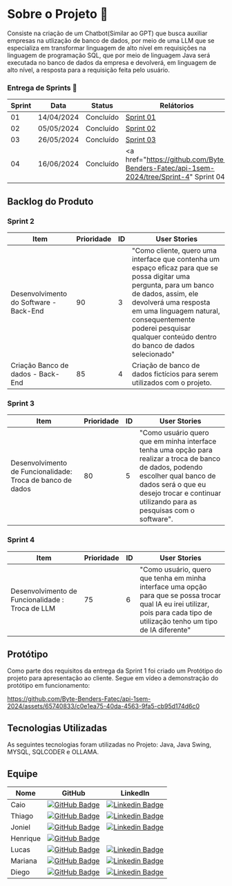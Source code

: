 # Sobre o Projeto 🧩
Consiste na criação de um Chatbot(Similar ao GPT) que busca auxiliar empresas na utlização de banco de dados, por meio de uma LLM que se especializa em transformar linguagem de alto nível em requisições na linguagem de programação SQL, que por meio de linguagem Java será executada no banco de dados da empresa e devolverá, em linguagem de alto nível, a resposta para a requisição feita pelo usuário.    

### Entrega de Sprints 🎯
| Sprint | Data | Status | Relátorios |
|--------|------|--------|------------|
| 01 | 14/04/2024 | Concluído |<a href="https://github.com/Byte-Benders-Fatec/api-1sem-2024/blob/Sprint-1/README.md"> Sprint 01 </a>|
| 02 | 05/05/2024 | Concluído |<a href="https://github.com/Byte-Benders-Fatec/api-1sem-2024/tree/Sprint-2"> Sprint 02 </a> |
| 03 | 26/05/2024 | Concluído |<a href="https://github.com/Byte-Benders-Fatec/api-1sem-2024/blob/Sprint-3/README.md"> Sprint 03 </a> |
| 04 | 16/06/2024 | Concluído |<a href="https://github.com/Byte-Benders-Fatec/api-1sem-2024/tree/Sprint-4" Sprint 04 </a> |


## Backlog do Produto

### Sprint 2
| Item | Prioridade | ID | User Stories |
|------|------------|----|--------------|
| Desenvolvimento do Software - Back-End | 90 | 3 | "Como cliente, quero uma interface que contenha um espaço eficaz para que se possa digitar uma pergunta, para um banco de dados, assim, ele devolverá uma resposta em uma linguagem natural, consequentemente poderei pesquisar qualquer conteúdo dentro do banco de dados selecionado" |
| Criação Banco de dados - Back-End | 85 | 4 | Criação de banco de dados fictícios para serem utilizados com o projeto. |

### Sprint 3
| Item | Prioridade | ID | User Stories |
|------|------------|----|--------------|
| Desenvolvimento de Funcionalidade: Troca de banco de dados | 80 | 5 | "Como usuário quero que em minha interface tenha uma opção para realizar a troca de banco de dados, podendo escolher qual banco de dados será o que eu desejo trocar e continuar utilizando para as pesquisas com o software". |

### Sprint 4
| Item | Prioridade | ID | User Stories |
|------|------------|----|--------------|
| Desenvolvimento de Funcionalidade : Troca de LLM | 75 | 6 | "Como usuário, quero que tenha em minha interface uma opção para que se possa trocar qual IA eu irei utilizar, pois para cada tipo de utilização tenho um tipo de IA diferente" |



## Protótipo 
Como parte dos requisitos da entrega da Sprint 1 foi criado um Protótipo do projeto para apresentação ao cliente. Segue em vídeo a demonstração do protótipo em funcionamento:


https://github.com/Byte-Benders-Fatec/api-1sem-2024/assets/65740833/c0e1ea75-40da-4563-9fa5-cb95d174d6c0


## Tecnologias Utilizadas 
As seguintes tecnologias foram utilizadas no Projeto:
Java, Java Swing, MYSQL, SQLCODER e OLLAMA.


## Equipe 
| Nome | GitHub | LinkedIn |
|------|--------|----------|
| Caio | [![GitHub Badge](https://img.shields.io/badge/GitHub-111217?style=flat-square&logo=github&logoColor=white)](https://github.com/CaioOsorio) |      [![Linkedin Badge](https://img.shields.io/badge/Linkedin-blue?style=flat-square&logo=Linkedin&logoColor=white)](https://www.linkedin.com/in/caio-osorio-a67224200)     |
| Thiago | [![GitHub Badge](https://img.shields.io/badge/GitHub-111217?style=flat-square&logo=github&logoColor=white)](https://github.com/yrnThiago) |     [![Linkedin Badge](https://img.shields.io/badge/Linkedin-blue?style=flat-square&logo=Linkedin&logoColor=white)](https://www.linkedin.com/in/thiago-ribeiro-690b4114b/)  |
| Joniel | [![GitHub Badge](https://img.shields.io/badge/GitHub-111217?style=flat-square&logo=github&logoColor=white)](https://github.com/JonielOliveira) |     [![Linkedin Badge](https://img.shields.io/badge/Linkedin-blue?style=flat-square&logo=Linkedin&logoColor=white)](https://www.linkedin.com/in/jonielrodrigues)  |
| Henrique |[![GitHub Badge](https://img.shields.io/badge/GitHub-111217?style=flat-square&logo=github&logoColor=white)](https://github.com/hriquen)||
| Lucas | [![GitHub Badge](https://img.shields.io/badge/GitHub-111217?style=flat-square&logo=github&logoColor=white)](https://github.com/LucasCassiano1) |     [![Linkedin Badge](https://img.shields.io/badge/Linkedin-blue?style=flat-square&logo=Linkedin&logoColor=white)](https://www.linkedin.com/in/lucas-cassiano-pontes-02b4a6301?trk=contact-info)  |
| Mariana | [![GitHub Badge](https://img.shields.io/badge/GitHub-111217?style=flat-square&logo=github&logoColor=white)](https://github.com/Marianatebecherani) |     [![Linkedin Badge](https://img.shields.io/badge/Linkedin-blue?style=flat-square&logo=Linkedin&logoColor=white)](https://www.linkedin.com/in/mariana-rebelo-tebecherani-3207a4214)  |
| Diego | [![GitHub Badge](https://img.shields.io/badge/GitHub-111217?style=flat-square&logo=github&logoColor=white)](https://github.com/Diegocastro5) |    [![Linkedin Badge](https://img.shields.io/badge/Linkedin-blue?style=flat-square&logo=Linkedin&logoColor=white)](https://www.linkedin.com/in/diegocastro91/)  |
